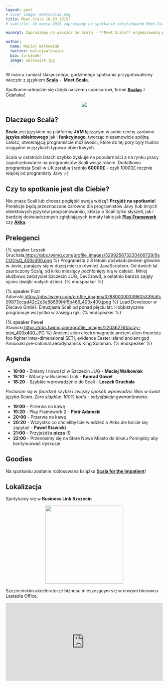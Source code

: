 ```yaml
---
layout: post
# cover_image: meetscala2.png
title: Meet.Scala 16.03.2015!
# subtitle: 16 marca 2015 zapraszamy na spotkanie zatytułowane Meet.Scala organizowaną przez&nbsp;Szczecin&nbsp;JUG!

excerpt: Zapraszamy na wieczór ze Scalą - **Meet.Scala** organizowaną przez&nbsp;**Szczecin&nbsp;JUG**!

author:
  name: Maciej Walkowiak
  twitter: maciejwalkowiak
  bio: Co-Leader
  image: walkowiak.jpg
---
```


W marcu zamiast klasycznego, godzinnego spotkania przygotowaliśmy wieczór z językiem **[Scala](http://www.scala-lang.org/)** -&nbsp; **Meet.Scala**.

Spotkanie odbędzie się dzięki naszemu sponsorowi, firmie **[Scalac](http://scalac.io/)** z Gdańska!

<div style="text-align: center">
	<a href="http://scalac.io"><img src="http://www.scalac.io/img/logo/scalac_logo.png"></a>
</div>

## Dlaczego Scala?

**Scala** jest językiem na platformę **JVM** łączącym w sobie cechy zarówno **języka obiektowego** jak i **funkcyjnego**, tworząc niesamowicie spójną całość,
otwierającą programiście możliwości, które do tej pory były trudno osiągalne w językach typowo obiektowych.

Scala w ostatnich latach szybko zyskuje na popularności a na rynku pracy zapotrzebowanie na programistów Scali wciąż rośnie. Dodatkowo programista Scali w UK zarabia średnio **60000£** - czyli 10000£ rocznie więcej od programisty Javy ;-)

## Czy to spotkanie jest dla Ciebie?

Nie znasz Scali lub chcesz pogłębić swoją widzę? **Przyjdź na spotkanie!** Prelekcje będą przeznaczone zarówno dla programistów Javy (lub&nbsp;innych obiektowych języków programowania),
którzy o Scali tylko słyszeli, jak i bardziej doświadczonych zgłębiających tematy takie jak **[Play Framework](https://www.playframework.com/)** czy **[Akka](http://akka.io/)**.

## Prelegenci

{% speaker Leszek Gruchała,https://pbs.twimg.com/profile_images/529925673230409729/9sCOOlsQ_400x400.png %}
	Programista z 8 letnim doświadczeniem głównie w Javie, parający się w dużej mierze również JavaScriptem. Od dwóch lat zauroczony Scalą, od kilku miesięcy pochłonięty nią w całości. Mniej służbowo założyciel Szczecin JUG, DevCrowd, a ostatnio bardzo zajęty ojciec dwójki małych dzieci.
{% endspeaker %}

{% speaker Piotr Adamski,https://pbs.twimg.com/profile_images/378800000339605339/dfc09873ccad42c2e3e68699f4f5b469_400x400.jpeg %}
	Lead Developer w Discavo GmbH. Entuzjasta Scali od ponad pięciu lat. Hobbistycznie programuje wszystko w zasięgu rąk.
{% endspeaker %}

{% speaker Paweł Stawicki,https://pbs.twimg.com/profile_images/220362761/oczy-mini_400x400.JPG %}
	Ancient alien electromagnetic ancient alien theorists foo fighter inter-dimensional SETI, evidence Easter island ancient god Annunaki pre-colonial aerodynamics King Soloman.
{% endspeaker %}


## Agenda

- **18:00** - Zmiany i nowości w Szczecin JUG - **Maciej Walkowiak**
- **18:10** - Witamy w Business Link - **Konrad Gaweł**
- **18:20** - Szybkie wprowadzenie do Scali - **Leszek Gruchała**

_Postaram się w (bardzo) szybki i zwięzły sposób wprowadzić Was w świat języka Scala. Zero slajdów, 100% kodu - satysfakcja gwarantowana._

- **19:00** - Przerwa na kawę
- **19:20** - Play Framework 2 - **Piotr Adamski**
- **20:00** - Przerwa na kawę
- **20:20** - Wszystko co chcielibyście wiedzieć o Akka ale boicie się zapytać - **Paweł Stawicki**
- **21:00** - Przyjeżdża **pizza** (!)
- **22:00** - Przenosimy się na Stare Nowe Miasto do lokalu Pomiędzy aby kontynuować dyskusje

## Goodies

Na spotkaniu zostanie rozlosowana książka **[Scala for the Impatient](http://www.amazon.co.uk/dp/0321774094/ref=dra_a_cs_mr_hn_it_P3076_100?tag=dradisplay0bb-21&ascsubtag=264f2cd4ac3903d45bf1137c46cda8ea_S)**!

## Lokalizacja
Spotykamy się w **Business Link Szczecin**

<div style="text-align: center">
	<a href="http://blpoland.com/?page_id=2882"><img style="height: 250px" src="http://m.natemat.pl/3baffcbb18db9dc4fdf5a0b4ddd3a0b9,640,0,0,0.png"></a>
</div>

Szczecińskim akceleratorze biznesu mieszczącym się w nowym biurowcu Lastadia Office.

<iframe src="https://www.google.com/maps/embed?pb=!1m14!1m8!1m3!1d2377.582177801528!2d14.563772600000002!3d53.4222982!3m2!1i1024!2i768!4f13.1!3m3!1m2!1s0x47aa090604e42cf3%3A0xdf418520318bdf10!2sZbo%C5%BCowa+4%2C+Szczecin%2C+Poland!5e0!3m2!1sen!2s!4v1424474710203" width="100%" height="250" frameborder="0" style="border:0"></iframe>

